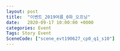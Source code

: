 ```yaml
---
layout: post
title:  "이벤트_2019여름_0화_오프닝"
date:   2020-09-17 10:00:00 +0000
categories: Event
Tags: Story Event
SceneCode: ["scene_evt190627_cp0_q1_s10"]
---
```

